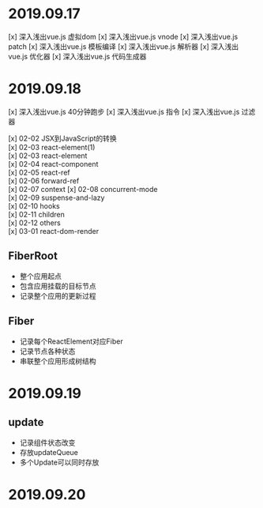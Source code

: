 # 2019.09.17
[x] 深入浅出vue.js 虚拟dom
[x] 深入浅出vue.js vnode
[x] 深入浅出vue.js patch
[x] 深入浅出vue.js 模板编译
[x] 深入浅出vue.js 解析器
[x] 深入浅出vue.js 优化器
[x] 深入浅出vue.js 代码生成器
# 2019.09.18
[x] 深入浅出vue.js 40分钟跑步
[x] 深入浅出vue.js 指令
[x] 深入浅出vue.js 过滤器

[x] 02-02 JSX到JavaScript的转换  
[x] 02-03 react-element(1)  
[x] 02-03 react-element  
[x] 02-04 react-component  
[x] 02-05 react-ref  
[x] 02-06 forward-ref  
[x] 02-07 context
[x] 02-08 concurrent-mode  
[x] 02-09 suspense-and-lazy  
[x] 02-10 hooks  
[x] 02-11 children  
[x] 02-12 others  
[x] 03-01 react-dom-render  

## FiberRoot 
- 整个应用起点
- 包含应用挂载的目标节点
- 记录整个应用的更新过程

## Fiber
- 记录每个ReactElement对应Fiber
- 记录节点各种状态
- 串联整个应用形成树结构

# 2019.09.19
## update
- 记录组件状态改变
- 存放updateQueue
- 多个Update可以同时存放

# 2019.09.20
